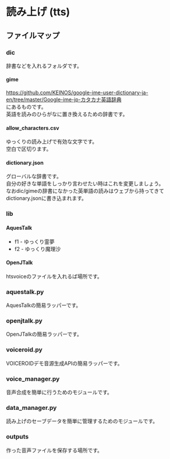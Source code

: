 # 読み上げ (tts)
## ファイルマップ
### dic
辞書などを入れるフォルダです。
#### gime
https://github.com/KEINOS/google-ime-user-dictionary-ja-en/tree/master/Google-ime-jp-カタカナ英語辞典  
にあるものです。  
英語を読みのひらがなに置き換えるための辞書です。
#### allow_characters.csv
ゆっくりの読み上げで有効な文字です。  
空白で区切ります。
#### dictionary.json
グローバルな辞書です。  
自分の好きな単語をしっかり言わせたい時はこれを変更しましょう。  
なおdic/gimeの辞書になかった英単語の読みはウェブから持ってきてdictionary.jsonに書き込まれます。
### lib
#### AquesTalk
* f1 - ゆっくり霊夢
* f2 - ゆっくり魔理沙
#### OpenJTalk
htsvoiceのファイルを入れるば場所です。
### aquestalk.py
AquesTalkの簡易ラッパーです。
### openjtalk.py
OpenJTalkの簡易ラッパーです。
### voiceroid.py
VOICEROIDデモ音源生成APIの簡易ラッパーです。
### voice_manager.py
音声合成を簡単に行うためのモジュールです。
### data_manager.py
読み上げのセーブデータを簡単に管理するためのモジュールです。
### outputs
作った音声ファイルを保存する場所です。
